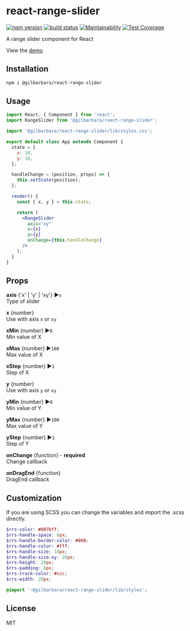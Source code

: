 # react-range-slider

[![npm version](https://badge.fury.io/js/%40gilbarbara%2Freact-range-slider.svg)](https://badge.fury.io/js/%40gilbarbara%2Freact-range-slider) [![build status](https://travis-ci.org/gilbarbara/react-range-slider.svg)](https://travis-ci.org/gilbarbara/react-range-slider) [![Maintainability](https://api.codeclimate.com/v1/badges/cc1a3d9dd8e9731beeaf/maintainability)](https://codeclimate.com/github/gilbarbara/react-range-slider/maintainability) [![Test Coverage](https://api.codeclimate.com/v1/badges/cc1a3d9dd8e9731beeaf/test_coverage)](https://codeclimate.com/github/gilbarbara/react-range-slider/test_coverage)

A range slider component for React

View the [demo](https://qxxop6x4w4.codesandbox.io/)

## Installation

```sh
npm i @gilbarbara/react-range-slider
```

## Usage

```jsx
import React, { Component } from 'react';
import RangeSlider from '@gilbarbara/react-range-slider';

import '@gilbarbara/react-range-slider/lib/styles.css';

export default class App extends Component {
  state = {
    x: 10,
    y: 10,
  };

  handleChange = (position, props) => {
    this.setState(position);
  };

  render() {
    const { x, y } = this.state;

    return (
      <RangeSlider
        axis="xy"
        x={x}
        y={y}
        onChange={this.handleChange}
      />
    );
  }
}
```

## Props

**axis** {'x' | 'y' | 'xy'} ▶︎`x`  
Type of slider

**x** {number}  
Use with axis `x` or `xy`

**xMin** {number} ▶︎`0`  
Min value of X

**xMax** {number} ▶︎`100`  
Max value of X

**xStep** {number} ▶︎`1`  
Step of X

**y** {number}  
Use with axis `y` or `xy`

**yMin** {number} ▶︎`0`  
Min value of Y

**yMax** {number} ▶︎`100`  
Max value of Y

**yStep** {number} ▶︎`1`  
Step of Y

**onChange** {function} - **required**  
Change callback

**onDragEnd** {function}  
DragEnd callback

## Customization

If you are using SCSS you can change the variables and import the .scss directly.

```scss
$rrs-color: #007bff;
$rrs-handle-space: 6px;
$rrs-handle-border-color: #000;
$rrs-handle-color: #fff;
$rrs-handle-size: 10px;
$rrs-handle-size-xy: 20px;
$rrs-height: 20px;
$rrs-padding: 6px;
$rrs-track-color: #ccc;
$rrs-width: 20px;

@import '~@gilbarbara/react-range-slider/lib/styles';
```

## License

MIT
